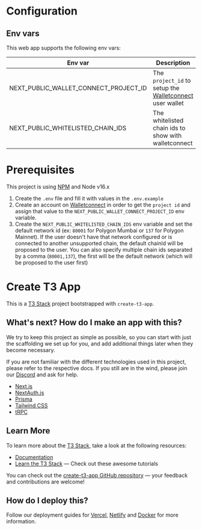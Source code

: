 # Configuration
  
## Env vars

This web app supports the following env vars:
 
| Env var                               | Description                                                                           |
| ------------------------------------- | ------------------------------------------------------------------------------------- |
| NEXT_PUBLIC_WALLET_CONNECT_PROJECT_ID | The `project_id` to setup the [Walletconnect](https://walletconnect.com/) user wallet |
| NEXT_PUBLIC_WHITELISTED_CHAIN_IDS     | The whitelisted chain ids to show with walletconnect                                  |

# Prerequisites

This project is using [NPM](https://www.npmjs.com/) and Node v16.x

1. Create the `.env` file and fill it with values in the `.env.example`
2. Create an account on [Walletconnect](https://walletconnect.com/) in order to get the `project id` and assign that value to the `NEXT_PUBLIC_WALLET_CONNECT_PROJECT_ID` env variable.
3. Create the `NEXT_PUBLIC_WHITELISTED_CHAIN_IDS` env variable and set the default network id (ex: `80001` for Polygon Mumbai or `137` for Polygon Mainnet). If the user doesn't have that network configured or is connected to another unsupported chain, the default chainId will be proposed to the user. You can also specify multiple chain ids separated by a comma (`80001,137`), the first will be the default network (which will be proposed to the user first)

# Create T3 App

This is a [T3 Stack](https://create.t3.gg/) project bootstrapped with `create-t3-app`.

## What's next? How do I make an app with this? 

We try to keep this project as simple as possible, so you can start with just the scaffolding we set up for you, and add additional things later when they become necessary.

If you are not familiar with the different technologies used in this project, please refer to the respective docs. If you still are in the wind, please join our [Discord](https://t3.gg/discord) and ask for help.

- [Next.js](https://nextjs.org)
- [NextAuth.js](https://next-auth.js.org)
- [Prisma](https://prisma.io)
- [Tailwind CSS](https://tailwindcss.com)
- [tRPC](https://trpc.io)

## Learn More

To learn more about the [T3 Stack](https://create.t3.gg/), take a look at the following resources:

- [Documentation](https://create.t3.gg/)
- [Learn the T3 Stack](https://create.t3.gg/en/faq#what-learning-resources-are-currently-available) — Check out these awesome tutorials

You can check out the [create-t3-app GitHub repository](https://github.com/t3-oss/create-t3-app) — your feedback and contributions are welcome!

## How do I deploy this?

Follow our deployment guides for [Vercel](https://create.t3.gg/en/deployment/vercel), [Netlify](https://create.t3.gg/en/deployment/netlify) and [Docker](https://create.t3.gg/en/deployment/docker) for more information.
